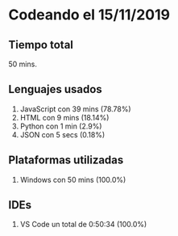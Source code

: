 # Codeando el 15/11/2019

## Tiempo total
50 mins.

## Lenguajes usados
1. JavaScript con 39 mins (78.78%)
1. HTML con 9 mins (18.14%)
1. Python con 1 min (2.9%)
1. JSON con 5 secs (0.18%)

## Plataformas utilizadas
1. Windows con 50 mins (100.0%)

## IDEs
1. VS Code un total de 0:50:34 (100.0%)

